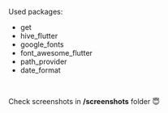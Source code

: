 Used packages:
<ul>
<li>get</li>
<li>hive_flutter</li>
<li>google_fonts</li>
<li>font_awesome_flutter</li>
<li>path_provider</li>
<li>date_format</li>
</ul>
<br>
<p>Check screenshots in <b>/screenshots</b> folder 😇</p>